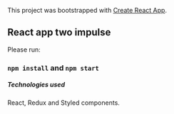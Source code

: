 This project was bootstrapped with [Create React App](https://github.com/facebook/create-react-app).

## React app two impulse

Please run:

### `npm install` and `npm start`

##### Technologies used
React, Redux and Styled components.

